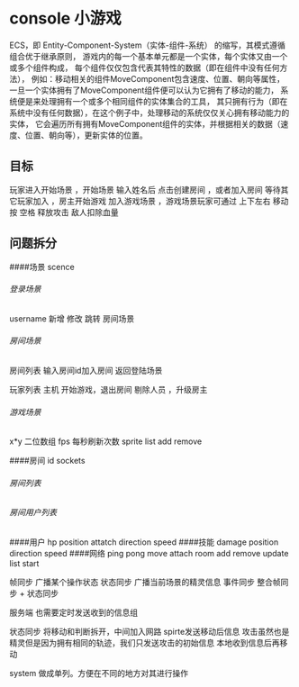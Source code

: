 ﻿# console 小游戏
ECS，即 Entity-Component-System（实体-组件-系统） 的缩写，其模式遵循组合优于继承原则，
游戏内的每一个基本单元都是一个实体，每个实体又由一个或多个组件构成，
每个组件仅仅包含代表其特性的数据（即在组件中没有任何方法），
例如：移动相关的组件MoveComponent包含速度、位置、朝向等属性，
一旦一个实体拥有了MoveComponent组件便可以认为它拥有了移动的能力，
系统便是来处理拥有一个或多个相同组件的实体集合的工具，
其只拥有行为（即在系统中没有任何数据），在这个例子中，处理移动的系统仅仅关心拥有移动能力的实体，
它会遍历所有拥有MoveComponent组件的实体，并根据相关的数据（速度、位置、朝向等），更新实体的位置。
## 目标

玩家进入开始场景 ，开始场景 输入姓名后 点击创建房间 ，或者加入房间   等待其它玩家加入 ，房主开始游戏 加入游戏场景 ，游戏场景玩家可通过 上下左右 移动 按 空格 释放攻击
 敌人扣除血量

## 问题拆分
####场景 scence
###### 登录场景
username 新增 修改 
跳转 房间场景
###### 房间场景
房间列表 输入房间id加入房间 返回登陆场景

玩家列表 主机 开始游戏，退出房间  剔除人员 ，升级房主
###### 游戏场景
x*y 二位数组
fps 每秒刷新次数
sprite list add remove

####房间
id sockets
###### 房间列表
###### 房间用户列表
####用户
hp
position
attatch
direction
speed
####技能
damage
position
direction
speed
####网络
ping pong 
move 
attach
room add remove update list 
start

帧同步 广播某个操作状态
状态同步 广播当前场景的精灵信息
事件同步 整合帧同步 + 状态同步

服务端 也需要定时发送收到的信息组

状态同步
将移动和判断拆开，中间加入网路
spirte发送移动后信息
攻击虽然也是精灵但是因为拥有相同的轨迹，我们只发送攻击的初始信息
本地收到信息后再移动

system 做成单列。方便在不同的地方对其进行操作 


